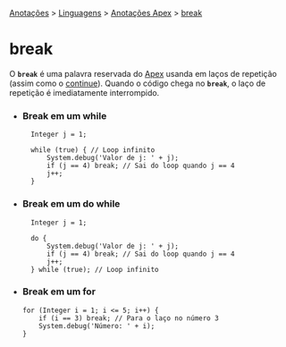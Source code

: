 <link rel="stylesheet" type="text/css" href="../../CSS/dark-theme.css">

[Anotações](../../) > [Linguagens](../Index.md) > [Anotações Apex](./Index.md) > [break](./Break.md)

# break

O **`break`** é uma palavra reservada do [Apex](./Apex.md) usanda em laços de repetição (assim como o [continue](./Continue.md)). Quando o código chega no **`break`**, o laço de repetição é imediatamente interrompido.

- ### Break em um while
  ```apex
    Integer j = 1;

    while (true) { // Loop infinito
        System.debug('Valor de j: ' + j);
        if (j == 4) break; // Sai do loop quando j == 4
        j++;
    }
  ```

- ### Break em um do while
  ```apex
    Integer j = 1;

    do {
        System.debug('Valor de j: ' + j);
        if (j == 4) break; // Sai do loop quando j == 4
        j++;
    } while (true); // Loop infinito
  ```

- ### Break em um for
    ```apex
    for (Integer i = 1; i <= 5; i++) {
        if (i == 3) break; // Para o laço no número 3
        System.debug('Número: ' + i);
    }
    ```
